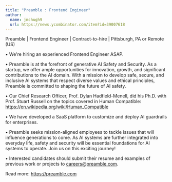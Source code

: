 ```yaml
---
title: "Preamble : Frontend Engineer"
author:
  name: jmchugh9
  url: https://news.ycombinator.com/item?id=39007618
---
```

Preamble | Frontend Engineer | Contract-to-hire | Pittsburgh, PA or Remote (US)

• We&#x27;re hiring an experienced Frontend Engineer ASAP.

• Preamble is at the forefront of generative AI Safety and Security. As a startup, we offer ample opportunities for innovation, growth, and significant contributions to the AI domain. With a mission to develop safe, secure, and inclusive AI systems that respect diverse values and ethical principles, Preamble is committed to shaping the future of AI safety.

• Our Chief Research Officer, Prof. Dylan Hadfield-Menell, did his Ph.D. with Prof. Stuart Russell on the topics covered in Human Compatible: <a href="https:&#x2F;&#x2F;en.wikipedia.org&#x2F;wiki&#x2F;Human_Compatible" rel="nofollow">https:&#x2F;&#x2F;en.wikipedia.org&#x2F;wiki&#x2F;Human_Compatible</a>

• We have developed a SaaS platform to customize and deploy AI guardrails for enterprises.

• Preamble seeks mission-aligned employees to tackle issues that will influence generations to come. As AI systems are further integrated into everyday life, safety and security will be essential foundations for AI systems to operate. Join us on this exciting journey!

• Interested candidates should submit their resume and examples of previous work or projects to careers@preamble.com.

Read more: <a href="https:&#x2F;&#x2F;preamble.com" rel="nofollow">https:&#x2F;&#x2F;preamble.com</a>
